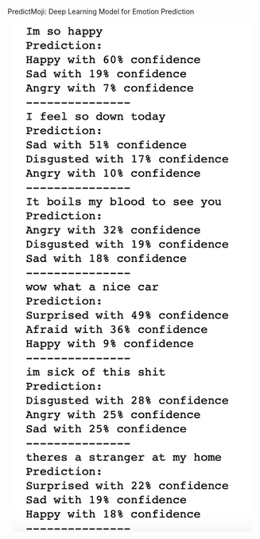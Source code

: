 PredictMoji: Deep Learning Model for Emotion Prediction 
<p align="center">
<img src="./demo2.png" alt="demo">
</p>
